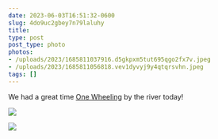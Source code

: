 ```yaml
---
date: 2023-06-03T16:51:32-0600
slug: 4do9uc2gbey7n79laluhy
title: 
type: post
post_type: photo
photos:
- /uploads/2023/1685811037916.d5gkpxm5tut695qgo2fx7v.jpeg
- /uploads/2023/1685811056818.vev1dyvyj9y4qtqrsvhn.jpeg
tags: []
---
```

We had a great time [One Wheeling](https://onewheel.com/) by the river today!


![](/uploads/2023/1685811037916.d5gkpxm5tut695qgo2fx7v.jpeg)


![](/uploads/2023/1685811056818.vev1dyvyj9y4qtqrsvhn.jpeg)


